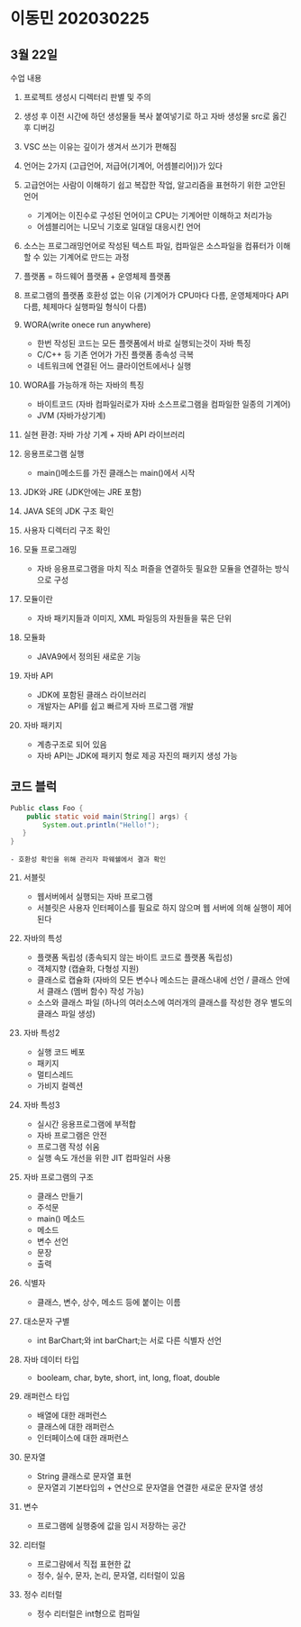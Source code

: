 # 이동민 202030225

## 3월 22일 
수업 내용

1. 프로젝트 생성시 디렉터리 판별 및 주의 

2. 생성 후 이전 시간에 하던 생성물들 복사 붙여넣기로 하고 자바 생성물 src로 옳긴 후 디버깅 

3. VSC 쓰는 이유는 깊이가 생겨서 쓰기가 편해짐

4. 언어는 2가지 (고급언어, 저급어(기계어, 어셈블리어))가 있다

5. 고급언어는 사람이 이해하기 쉽고 복잡한 작업, 알고리즘을 표현하기 위한 고안된 언어 
    - 기계어는 이진수로 구성된 언어이고 CPU는 기계어만 이해하고 처리가능 
    - 어셈블리어는 니모닉 기호로 일대일 대응시킨 언어

6. 소스는 프로그래밍언어로 작성된 텍스트 파일, 컴파일은 소스파일을 컴퓨터가 이해할 수 있는 기계어로 만드는 과정

7. 플랫폼 = 하드웨어 플랫폼 + 운영체제 플랫폼

8. 프로그램의 플랫폼 호환성 없는 이유 (기계어가 CPU마다 다름, 운영체제마다 API 다름, 체제마다 실행파일 형식이 다름)

9. WORA(write onece run anywhere) 
   - 한번 작성된 코드는 모든 플랫폼에서 바로 실행되는것이 자바 특징
   - C/C++ 등 기존 언어가 가진 플랫폼 종속성 극복
   - 네트워크에 연결된 어느 클라이언트에서나 실행

10. WORA를 가능하개 하는 자바의 특징
    - 바이트코드 (자바 컴파일러로가 자바 소스프로그램을 컴파일한 일종의 기계어)
    - JVM (자바가상기계)

11. 실현 환경: 자바 가상 기계 + 자바 API 라이브러리

12. 응용프로그램 실행
    - main()메소드를 가진 클래스는 main()에서 시작

13. JDK와 JRE (JDK안에는 JRE 포함)

14. JAVA SE의 JDK 구조 확인

15. 사용자 디렉터리 구조 확인

16. 모듈 프로그래밍
    - 자바 응용프로그램을 마치 직소 퍼즐을 연결하듯 필요한 모듈을 연결하는 방식으로 구성

17. 모듈이란 
    - 자바 패키지들과 이미지, XML 파일등의 자원들을 묶은 단위

18. 모듈화
    - JAVA9에서 정의된 새로운 기능

19. 자바 API 
    - JDK에 포함된 클래스 라이브러리 
    - 개발자는 API를 쉽고 빠르게 자바 프로그램 개발

20. 자바 패키지
    - 계층구조로 되어 있음
    - 자바 API는 JDK에 패키지 형로 제공 자진의 패키지 생성 가능
## 코드 블럭
```Java
Public class Foo {
    public static void main(String[] args) {
        System.out.println("Hello!");
   }
}
```
    - 호환성 확인을 위해 관리자 파웨쉘에서 결과 확인

21. 서블릿 
    - 웹서버에서 실행되는 자바 프로그램
    - 서블릿은 사용자 인터페이스를 필요로 하지 않으며 웹 서버에 의해 실행이 제어된다

22. 자바의 특성
    - 플랫폼 독립성 (종속되지 않는 바이트 코드로 플랫폼 독립성)
    - 객체지향 (캡슐화, 다형성 지원)
    - 클래스로 캡슐화 
    (자바의 모든 변수나 메소드는 클래스내에 선언 / 
    클래스 안에서 클래스 (멤버 함수) 작성 가능)
    - 소스와 클래스 파일 (하나의 여러소스에 여러개의 클래스를 작성한 경우 별도의 클래스 파일 생성)

23. 자바 특성2
    - 실행 코드 베포
    - 패키지 
    - 멀티스레드
    - 가비지 컬렉션

24. 자바 특성3
    - 실시간 응용프로그램에 부적합
    - 자바 프로그램은 안전
    - 프로그램 작성 쉬움
    - 실행 속도 개선을 위한 JIT 컴파일러 사용

25. 자바 프로그램의 구조
    - 클래스 만들기
    - 주석문
    - main() 메소드
    - 메소드
    - 변수 선언 
    - 문장
    - 출력

26. 식별자
    - 클래스, 변수, 상수, 메소드 등에 붙이는 이름

27. 대소문자 구별
    - int BarChart;와 int barChart;는 서로 다른 식별자 선언

28. 자바 데이터 타입
    - booleam, char, byte, short, int, long, float, double

29. 래퍼런스 타입
    - 배열에 대한 래퍼런스
    - 클래스에 대한 래퍼런스
    - 인터페이스에 대한 래퍼런스

30. 문자열
    - String 클래스로 문자열 표현
    - 문자열괴 기본타입의 + 연산으로 문자열을 연결한 새로운 문자열 생성

31. 변수
    - 프로그램에 실행중에 값을 임시 저장하는 공간

32. 리터럴
    - 프로그럄에서 직접 표현한 값
    - 정수, 실수, 문자, 논리, 문자열, 리터럴이 있음

33. 정수 리터럴
    - 정수 리터럴은 int형으로 컴파일